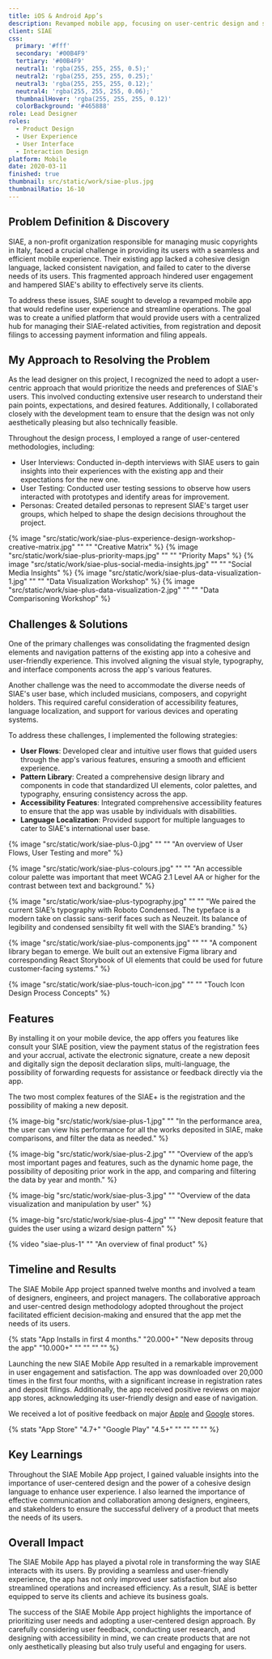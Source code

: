 ```yaml
---
title: iOS & Android App’s
description: Revamped mobile app, focusing on user-centric design and streamlined features, significantly improving usability and user satisfaction.
client: SIAE
css:
  primary: '#fff'
  secondary: '#00B4F9'
  tertiary: '#00B4F9'
  neutral1: 'rgba(255, 255, 255, 0.5);'
  neutral2: 'rgba(255, 255, 255, 0.25);'
  neutral3: 'rgba(255, 255, 255, 0.12);'
  neutral4: 'rgba(255, 255, 255, 0.06);'
  thumbnailHover: 'rgba(255, 255, 255, 0.12)'
  colorBackground: '#465888'
role: Lead Designer
roles:
  - Product Design
  - User Experience
  - User Interface
  - Interaction Design
platform: Mobile
date: 2020-03-11
finished: true
thumbnail: src/static/work/siae-plus.jpg
thumbnailRatio: 16-10
---
```


## Problem Definition & Discovery

SIAE, a non-profit organization responsible for managing music copyrights in Italy, faced a crucial challenge in providing its users with a seamless and efficient mobile experience. Their existing app lacked a cohesive design language, lacked consistent navigation, and failed to cater to the diverse needs of its users. This fragmented approach hindered user engagement and hampered SIAE's ability to effectively serve its clients.

To address these issues, SIAE sought to develop a revamped mobile app that would redefine user experience and streamline operations. The goal was to create a unified platform that would provide users with a centralized hub for managing their SIAE-related activities, from registration and deposit filings to accessing payment information and filing appeals.

## My Approach to Resolving the Problem

As the lead designer on this project, I recognized the need to adopt a user-centric approach that would prioritize the needs and preferences of SIAE's users. This involved conducting extensive user research to understand their pain points, expectations, and desired features. Additionally, I collaborated closely with the development team to ensure that the design was not only aesthetically pleasing but also technically feasible.

Throughout the design process, I employed a range of user-centered methodologies, including:

- User Interviews: Conducted in-depth interviews with SIAE users to gain insights into their experiences with the existing app and their expectations for the new one.
- User Testing: Conducted user testing sessions to observe how users interacted with prototypes and identify areas for improvement.
- Personas: Created detailed personas to represent SIAE's target user groups, which helped to shape the design decisions throughout the project.

{% image "src/static/work/siae-plus-experience-design-workshop-creative-matrix.jpg" "" "" "Creative Matrix" %}
{% image "src/static/work/siae-plus-priority-maps.jpg" "" "" "Priority Maps" %}
{% image "src/static/work/siae-plus-social-media-insights.jpg" "" "" "Social Media Insights" %}
{% image "src/static/work/siae-plus-data-visualization-1.jpg" "" "" "Data Visualization Workshop" %}
{% image "src/static/work/siae-plus-data-visualization-2.jpg" "" "" "Data Comparisoning Workshop" %}

## Challenges & Solutions

One of the primary challenges was consolidating the fragmented design elements and navigation patterns of the existing app into a cohesive and user-friendly experience. This involved aligning the visual style, typography, and interface components across the app's various features.

Another challenge was the need to accommodate the diverse needs of SIAE's user base, which included musicians, composers, and copyright holders. This required careful consideration of accessibility features, language localization, and support for various devices and operating systems.

To address these challenges, I implemented the following strategies:

- **User Flows**: Developed clear and intuitive user flows that guided users through the app's various features, ensuring a smooth and efficient experience.
- **Pattern Library**: Created a comprehensive design library and components in code that standardized UI elements, color palettes, and typography, ensuring consistency across the app.
- **Accessibility Features**: Integrated comprehensive accessibility features to ensure that the app was usable by individuals with disabilities.
- **Language Localization**: Provided support for multiple languages to cater to SIAE's international user base.

{% image "src/static/work/siae-plus-0.jpg" "" "" "An overview of User Flows, User Testing and more" %}

{% image "src/static/work/siae-plus-colours.jpg" "" "" "An accessible colour palette was important that meet WCAG 2.1 Level AA or higher for the contrast between text and background." %}

{% image "src/static/work/siae-plus-typography.jpg" "" "" "We paired the current SIAE’s typography with Roboto Condensed. The typeface is a modern take on classic sans-serif faces such as Neuzeit. Its balance of legibility and condensed sensibilty fit well with the SIAE’s branding." %}

{% image "src/static/work/siae-plus-components.jpg" "" "" "A component library began to emerge. We built out an extensive Figma library and corresponding React Storybook of UI elements that could be used for future customer-facing systems." %}

{% image "src/static/work/siae-plus-touch-icon.jpg" "" "" "Touch Icon Design Process Concepts" %}

## Features

By installing it on your mobile device, the app offers you features like consult your SIAE position, view the payment status of the registration fees and your accrual, activate the electronic signature, create a new deposit and digitally sign the deposit declaration slips, multi-language, the possibility of forwarding requests for assistance or feedback directly via the app.

The two most complex features of the SIAE+ is the registration and the possibility of making a new deposit.

{% image-big "src/static/work/siae-plus-1.jpg" "" "In the performance area, the user can view his performance for all the works deposited in SIAE, make comparisons, and filter the data as needed." %}

{% image-big "src/static/work/siae-plus-2.jpg" "" "Overview of the app’s most important pages and features, such as the dynamic home page, the possibility of depositing prior work in the app, and comparing and filtering the data by year and month." %}

{% image-big "src/static/work/siae-plus-3.jpg" "" "Overview of the data visualization and manipulation by user" %}

{% image-big "src/static/work/siae-plus-4.jpg" "" "New deposit feature that guides the user using a wizard design pattern" %}

{% video "siae-plus-1" "" "An overview of final product" %}

## Timeline and Results

The SIAE Mobile App project spanned twelve months and involved a team of designers, engineers, and project managers. The collaborative approach and user-centred design methodology adopted throughout the project facilitated efficient decision-making and ensured that the app met the needs of its users.

{% stats "App Installs in first 4 months." "20.000+" "New deposits throug the app" "10.000+" "" "" "" "" %}

Launching the new SIAE Mobile App resulted in a remarkable improvement in user engagement and satisfaction. The app was downloaded over 20,000 times in the first four months, with a significant increase in registration rates and deposit filings. Additionally, the app received positive reviews on major app stores, acknowledging its user-friendly design and ease of navigation.

We received a lot of positive feedback on major [Apple](https://apps.apple.com/it/app/siae/id1465450346) and [Google](https://play.google.com/store/apps/details?id=it.siae.autorieditori&hl=en_IE&gl=US) stores.

{% stats "App Store" "4.7+" "Google Play" "4.5+" "" "" "" "" %}

## Key Learnings

Throughout the SIAE Mobile App project, I gained valuable insights into the importance of user-centered design and the power of a cohesive design language to enhance user experience. I also learned the importance of effective communication and collaboration among designers, engineers, and stakeholders to ensure the successful delivery of a product that meets the needs of its users.

## Overall Impact

The SIAE Mobile App has played a pivotal role in transforming the way SIAE interacts with its users. By providing a seamless and user-friendly experience, the app has not only improved user satisfaction but also streamlined operations and increased efficiency. As a result, SIAE is better equipped to serve its clients and achieve its business goals.

The success of the SIAE Mobile App project highlights the importance of prioritizing user needs and adopting a user-centered design approach. By carefully considering user feedback, conducting user research, and designing with accessibility in mind, we can create products that are not only aesthetically pleasing but also truly useful and engaging for users.

